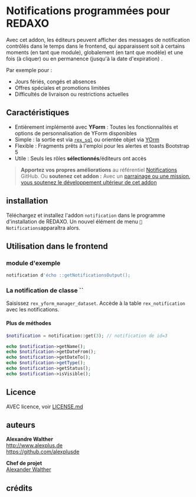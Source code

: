 # Notifications programmées pour REDAXO

Avec cet addon, les éditeurs peuvent afficher des messages de notification contrôlés dans le temps dans le frontend, qui apparaissent soit à certains moments (en tant que module), globalement (en tant que modèle) et une fois (à cliquer) ou en permanence (jusqu'à la date d'expiration) .

Par exemple pour :

* Jours fériés, congés et absences
* Offres spéciales et promotions limitées
* Difficultés de livraison ou restrictions actuelles

## Caractéristiques

* Entièrement implémenté avec **YForm** : Toutes les fonctionnalités et options de personnalisation de YForm disponibles
* Simple : la sortie est via [`rex_sql`](https://redaxo.org/doku/master/datenbank-queries) ou orientée objet via [YOrm](https://github.com/yakamara/redaxo_yform_docs/blob/master/de_de/yorm.md)
* Flexible : Fragments prêts à l'emploi pour les alertes et toasts Bootstrap 5
* Utile : Seuls les rôles **sélectionnés**/éditeurs ont accès

> **Apportez vos propres améliorations** au référentiel [Notifications](https://github.com/alexplusde/notification) GitHub. Ou **soutenez cet addon :** Avec un [parrainage ou une mission, vous soutenez le développement ultérieur de cet addon](https://github.com/sponsors/alexplusde)

## installation

Téléchargez et installez l'addon `notification` dans le programme d'installation de REDAXO. Un nouvel élément de menu `🔔 Notifications`apparaîtra alors.

## Utilisation dans le frontend

### module d'exemple

```php
notification d'écho ::getNotificationsOutput();
```

### La notification de classe ``

Saisissez `rex_yform_manager_dataset`. Accède à la table `rex_notification` avec les notifications.

#### Plus de méthodes

```php
$notification = notification::get(3); // notification de id=3

echo $notification->getName();
echo $notification->getDateFrom();
echo $notification->getDateTo();
echo $notification->getType();
echo $notification->getStatus();
echo $notification->isVisible();
```

## Licence

AVEC licence, voir [LICENSE.md](https://github.com/alexplusde/notification/blob/master/LICENSE.md)

## auteurs

**Alexandre Walther**  
http://www.alexplus.de  
https://github.com/alexplusde

**Chef de projet**  
[Alexander Walther](https://github.com/alexplusde)

## crédits

